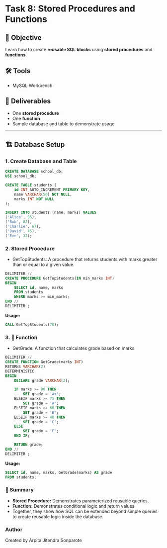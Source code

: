 # Task 8: Stored Procedures and Functions

## 📌 Objective
Learn how to create **reusable SQL blocks** using **stored procedures** and **functions**.  

## 🛠️ Tools
- MySQL Workbench

## 📂 Deliverables
- One **stored procedure**
- One **function**
- Sample database and table to demonstrate usage

---

## 🏗️ Database Setup

### 1. Create Database and Table
```sql
CREATE DATABASE school_db;
USE school_db;

CREATE TABLE students (
    id INT AUTO_INCREMENT PRIMARY KEY,
    name VARCHAR(50) NOT NULL,
    marks INT NOT NULL
);

INSERT INTO students (name, marks) VALUES
('Alice', 95),
('Bob', 82),
('Charlie', 67),
('David', 45),
('Eve', 32);
```

### 2. Stored Procedure
- GetTopStudents:
A procedure that returns students with marks greater than or equal to a given value.
```sql
DELIMITER //
CREATE PROCEDURE GetTopStudents(IN min_marks INT)
BEGIN
    SELECT id, name, marks
    FROM students
    WHERE marks >= min_marks;
END //
DELIMITER ;
```
**Usage:**
```sql
CALL GetTopStudents(70);
```

### 3. 🧮 Function
- GetGrade:
A function that calculates grade based on marks.
```sql
DELIMITER //
CREATE FUNCTION GetGrade(marks INT)
RETURNS VARCHAR(2)
DETERMINISTIC
BEGIN
    DECLARE grade VARCHAR(2);

    IF marks >= 90 THEN
        SET grade = 'A+';
    ELSEIF marks >= 75 THEN
        SET grade = 'A';
    ELSEIF marks >= 60 THEN
        SET grade = 'B';
    ELSEIF marks >= 40 THEN
        SET grade = 'C';
    ELSE
        SET grade = 'F';
    END IF;

    RETURN grade;
END //
DELIMITER ;
```
**Usage:**
```sql
SELECT id, name, marks, GetGrade(marks) AS grade
FROM students;
```

### 📖 Summary
- **Stored Procedure:** Demonstrates parameterized reusable queries.
- **Function:** Demonstrates conditional logic and return values.
- Together, they show how SQL can be extended beyond simple queries to create reusable logic inside the database.

### Author
Created by Arpita Jitendra Sonparote
